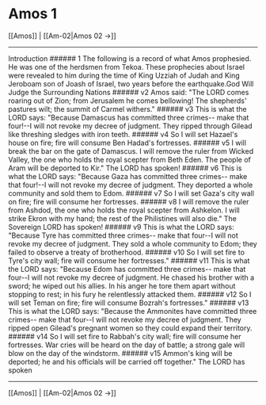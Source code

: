 # Amos 1

[[Amos]] | [[Am-02|Amos 02 →]]
***

Introduction ###### 1 The following is a record of what Amos prophesied. He was one of the herdsmen from Tekoa. These prophecies about Israel were revealed to him during the time of King Uzziah of Judah and King Jeroboam son of Joash of Israel, two years before the earthquake.God Will Judge the Surrounding Nations ###### v2 Amos said: "The LORD comes roaring out of Zion; from Jerusalem he comes bellowing! The shepherds' pastures wilt; the summit of Carmel withers." ###### v3 This is what the LORD says: "Because Damascus has committed three crimes-- make that four!--I will not revoke my decree of judgment. They ripped through Gilead like threshing sledges with iron teeth. ###### v4 So I will set Hazael's house on fire; fire will consume Ben Hadad's fortresses. ###### v5 I will break the bar on the gate of Damascus. I will remove the ruler from Wicked Valley, the one who holds the royal scepter from Beth Eden. The people of Aram will be deported to Kir." The LORD has spoken! ###### v6 This is what the LORD says: "Because Gaza has committed three crimes-- make that four!--I will not revoke my decree of judgment. They deported a whole community and sold them to Edom. ###### v7 So I will set Gaza's city wall on fire; fire will consume her fortresses. ###### v8 I will remove the ruler from Ashdod, the one who holds the royal scepter from Ashkelon. I will strike Ekron with my hand; the rest of the Philistines will also die." The Sovereign LORD has spoken! ###### v9 This is what the LORD says: "Because Tyre has committed three crimes-- make that four--I will not revoke my decree of judgment. They sold a whole community to Edom; they failed to observe a treaty of brotherhood. ###### v10 So I will set fire to Tyre's city wall; fire will consume her fortresses." ###### v11 This is what the LORD says: "Because Edom has committed three crimes-- make that four--I will not revoke my decree of judgment. He chased his brother with a sword; he wiped out his allies. In his anger he tore them apart without stopping to rest; in his fury he relentlessly attacked them. ###### v12 So I will set Teman on fire; fire will consume Bozrah's fortresses." ###### v13 This is what the LORD says: "Because the Ammonites have committed three crimes-- make that four--I will not revoke my decree of judgment. They ripped open Gilead's pregnant women so they could expand their territory. ###### v14 So I will set fire to Rabbah's city wall; fire will consume her fortresses. War cries will be heard on the day of battle; a strong gale will blow on the day of the windstorm. ###### v15 Ammon's king will be deported; he and his officials will be carried off together." The LORD has spoken

***
[[Amos]] | [[Am-02|Amos 02 →]]
